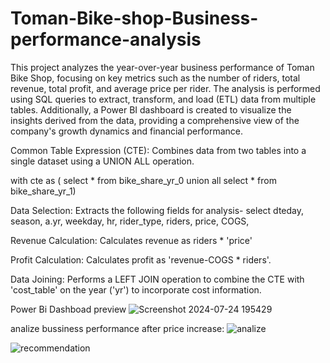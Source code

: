 # Toman-Bike-shop-Business-performance-analysis
This project analyzes the year-over-year business performance of Toman Bike Shop, focusing on key metrics such as the number of riders, total revenue, total profit, and average price per rider. The analysis is performed using SQL queries to extract, transform, and load (ETL) data from multiple tables. Additionally, a Power BI dashboard is created to visualize the insights derived from the data, providing a comprehensive view of the company's growth dynamics and financial performance.

Common Table Expression (CTE): Combines data from two tables into a single dataset using a UNION ALL operation.

with cte as (
select * from bike_share_yr_0
union all
select * from bike_share_yr_1)

Data Selection: Extracts the following fields for analysis-
select 
dteday,
season,
a.yr,
weekday,
hr,
rider_type,
riders,
price,
COGS,

Revenue Calculation:
Calculates revenue as riders * 'price'

Profit Calculation:
Calculates profit as 'revenue-COGS * riders'.

Data Joining:
Performs a LEFT JOIN operation to combine the CTE with 'cost_table' on the year ('yr') to incorporate cost information.


Power Bi Dashboad preview
![Screenshot 2024-07-24 195429](https://github.com/user-attachments/assets/a6983209-81d0-4f61-b4cd-d9d1659b1394)

analize bussiness performance after price increase:
![analize ](https://github.com/user-attachments/assets/fe0edddc-ae31-483a-af3a-d94f649fdca5)

![recommendation ](https://github.com/user-attachments/assets/06f53809-7376-439b-b2f4-436becc25cfc)
